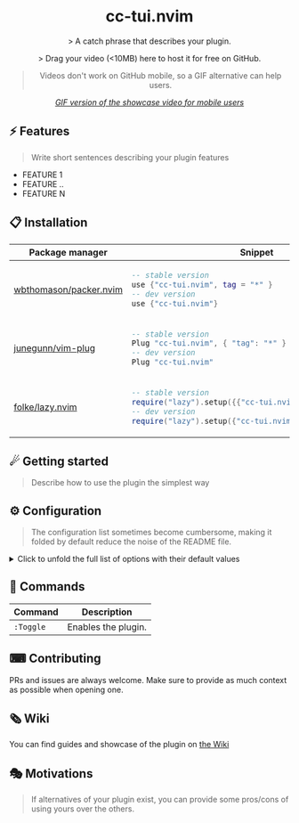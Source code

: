 <p align="center">
  <h1 align="center">cc-tui.nvim</h2>
</p>

<p align="center">
    > A catch phrase that describes your plugin.
</p>

<div align="center">
    > Drag your video (<10MB) here to host it for free on GitHub.
</div>

<div align="center">

> Videos don't work on GitHub mobile, so a GIF alternative can help users.

_[GIF version of the showcase video for mobile users](SHOWCASE_GIF_LINK)_

</div>

## ⚡️ Features

> Write short sentences describing your plugin features

- FEATURE 1
- FEATURE ..
- FEATURE N

## 📋 Installation

<div align="center">
<table>
<thead>
<tr>
<th>Package manager</th>
<th>Snippet</th>
</tr>
</thead>
<tbody>
<tr>
<td>

[wbthomason/packer.nvim](https://github.com/wbthomason/packer.nvim)

</td>
<td>

```lua
-- stable version
use {"cc-tui.nvim", tag = "*" }
-- dev version
use {"cc-tui.nvim"}
```

</td>
</tr>
<tr>
<td>

[junegunn/vim-plug](https://github.com/junegunn/vim-plug)

</td>
<td>

```lua
-- stable version
Plug "cc-tui.nvim", { "tag": "*" }
-- dev version
Plug "cc-tui.nvim"
```

</td>
</tr>
<tr>
<td>

[folke/lazy.nvim](https://github.com/folke/lazy.nvim)

</td>
<td>

```lua
-- stable version
require("lazy").setup({{"cc-tui.nvim", version = "*"}})
-- dev version
require("lazy").setup({"cc-tui.nvim"})
```

</td>
</tr>
</tbody>
</table>
</div>

## ☄ Getting started

> Describe how to use the plugin the simplest way

## ⚙ Configuration

> The configuration list sometimes become cumbersome, making it folded by default reduce the noise of the README file.

<details>
<summary>Click to unfold the full list of options with their default values</summary>

> **Note**: The options are also available in Neovim by calling `:h cc-tui.options`

```lua
require("cc-tui").setup({
    -- you can copy the full list from lua/cc-tui/config.lua
})
```

</details>

## 🧰 Commands

|   Command   |         Description        |
|-------------|----------------------------|
|  `:Toggle`  |     Enables the plugin.    |

## ⌨ Contributing

PRs and issues are always welcome. Make sure to provide as much context as possible when opening one.

## 🗞 Wiki

You can find guides and showcase of the plugin on [the Wiki](https://github.com/kylesnowschwartz/cc-tui.nvim/wiki)

## 🎭 Motivations

> If alternatives of your plugin exist, you can provide some pros/cons of using yours over the others.
